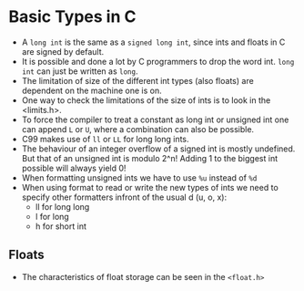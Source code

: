 # Basic Types in C

- A `long int` is the same as a `signed long int`, since ints and floats in C are signed by default.
- It is possible and done a lot by C programmers to drop the word int. `long int` can just be written as `long`.
- The limitation of size of the different int types (also floats) are dependent on the machine one is on.
- One way to check the limitations of the size of ints is to look in the <limits.h>.
- To force the compiler to treat a constant as long int or unsigned int one can append `L` or `U`, where a combination can also be possible.
- C99 makes use of `ll` or `LL` for long long ints.
- The behaviour of an integer overflow of a signed int is mostly undefined. But that of an unsigned int is modulo 2^n! Adding 1 to the biggest int possible will always yield 0!
- When formatting unsigned ints we have to use `%u` instead of `%d`
- When using format to read or write the new types of ints we need to specify other formatters infront of the usual d (u, o, x):
    - ll for long long
    - l for long
    - h for short int

## Floats
- The characteristics of float storage can be seen in the `<float.h>`
